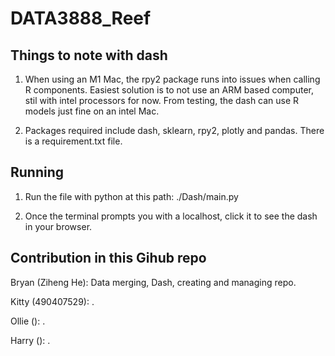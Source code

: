 # DATA3888_Reef

## Things to note with dash
1. When using an M1 Mac, the rpy2 package runs into issues when calling R components. Easiest solution is to not use an ARM based computer, stil with intel processors for now. From testing, the dash can use R models just fine on an intel Mac.

2. Packages required include dash, sklearn, rpy2, plotly and pandas. There is a requirement.txt file.


## Running
1. Run the file with python at this path: ./Dash/main.py 

2. Once the terminal prompts you with a localhost, click it to see the dash in your browser. 

## Contribution in this Gihub repo
Bryan (Ziheng He): Data merging, Dash, creating and managing repo.

Kitty (490407529): .

Ollie (): .

Harry (): .


